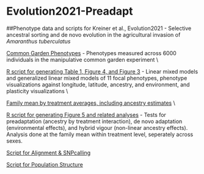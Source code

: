 # Evolution2021-Preadapt

##Phenotype data and scripts for Kreiner et al., Evolution2021 - Selective ancestral sorting and de novo evolution in the agricultural invasion of _Amaranthus tuberculatus_

[Common Garden Phenotypes](https://github.com/jkreinz/Evolution2021-Preadapt/blob/main/Common%20Garden%20Phenotypes) - Phenotypes measured across 6000 individuals in the manipulative common garden experiment \

[R script for generating Table 1, Figure 4, and Figure 3](https://github.com/jkreinz/Evolution2021-Preadapt/blob/main/Table1%2C%20Figure%203%2C%20Figure%204.Rmd) - Linear mixed models and generalized linear mixed models of 11 focal phenotypes, phenotype visualizations against longitude, latitude, ancestry, and environment, and plasticity visualizations \

[Family mean by treatment averages, including ancestry estimates](https://github.com/jkreinz/Evolution2021-Preadapt/blob/main/Treatmentspecificmeans_byfamily_bysex.txt) \

[R script for generating Figure 5 and related analyses](https://github.com/jkreinz/Evolution2021-Preadapt/blob/main/Treatment%20by%20ancestry%2C%20Figure%205%20inference.R) - Tests for preadaptation (ancestry by treatment interaction), de novo adaptation (environmental effects), and hybrid vigour (non-linear ancestry effects). Analysis done at the family mean within treatment level, seperately across sexes.

[Script for Alignment & SNPcalling]()

[Script for Population Structure]()
